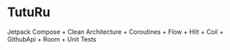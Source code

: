 # TutuRu
Jetpack Compose + Clean Architecture + Coroutines + Flow + Hilt + Coil + GithubApi + Room + Unit Tests
